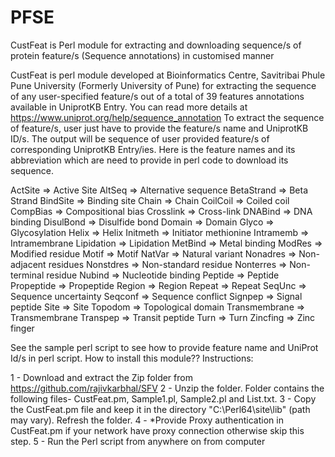 # PFSE
CustFeat is Perl module for extracting and downloading sequence/s of protein feature/s (Sequence annotations) in customised manner 

CustFeat is perl module developed at Bioinformatics Centre, Savitribai Phule Pune University (Formerly University of Pune) for extracting the sequence of any user-specified feature/s out of a total of 39 features annotations available in UniprotKB Entry. You can read more details at https://www.uniprot.org/help/sequence_annotation To extract the sequence of feature/s, user just have to provide the feature/s name and UniprotKB ID/s. The output will be sequence of user provided feature/s of corresponding UniprotKB Entry/ies. Here is the feature names and its abbreviation which are need to provide in perl code to download its sequence.

ActSite => Active Site 
AltSeq => Alternative sequence 
BetaStrand => Beta Strand 
BindSite => Binding site 
Chain => Chain 
CoilCoil => Coiled coil 
CompBias => Compositional bias 
Crosslink => Cross-link 
DNABind => DNA binding 
DisulBond => Disulfide bond 
Domain => Domain 
Glyco => Glycosylation 
Helix => Helix 
Initmeth => Initiator methionine 
Intramemb => Intramembrane 
Lipidation => Lipidation 
MetBind => Metal binding 
ModRes => Modified residue 
Motif => Motif 
NatVar => Natural variant 
Nonadres => Non-adjacent residues 
Nonstdres => Non-standard residue 
Nonterres => Non-terminal residue 
Nubind => Nucleotide binding 
Peptide => Peptide 
Propeptide => Propeptide 
Region => Region 
Repeat => Repeat 
SeqUnc => Sequence uncertainty 
Seqconf => Sequence conflict 
Signpep => Signal peptide 
Site => Site 
Topodom => Topological domain 
Transmembrane => Transmembrane 
Transpep => Transit peptide 
Turn => Turn 
Zincfing => Zinc finger

See the sample perl script to see how to provide feature name and UniProt Id/s in perl script. How to install this module?? Instructions:

1 - Download and extract the Zip folder from https://github.com/rajivkarbhal/SFV
2 - Unzip the folder. Folder contains the following files- CustFeat.pm, Sample1.pl, Sample2.pl and List.txt.
3 - Copy the CustFeat.pm file and keep it in the directory "C:\Perl64\site\lib" (path may vary). Refresh the folder.
4 - *Provide Proxy authentication in CustFeat.pm if your network have proxy connection otherwise skip this step.
5 - Run the Perl script from anywhere on from computer
